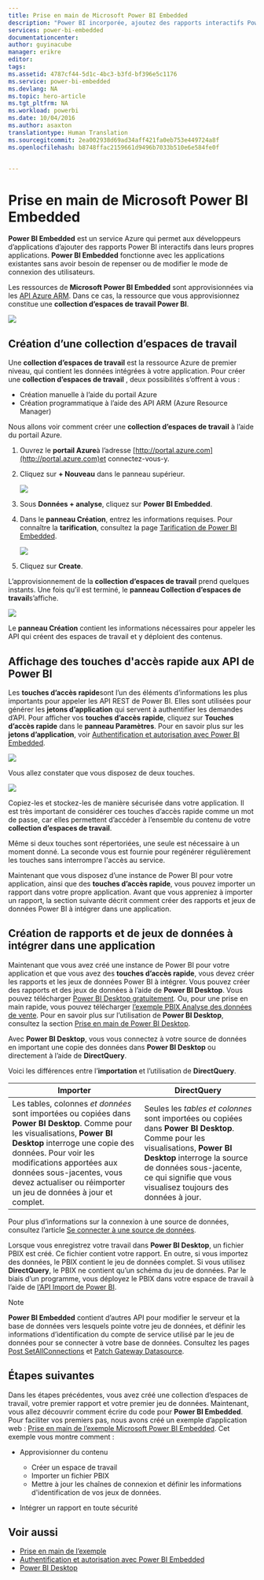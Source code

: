 ```yaml
---
title: Prise en main de Microsoft Power BI Embedded
description: "Power BI incorporée, ajoutez des rapports interactifs Power BI dans votre application business intelligence"
services: power-bi-embedded
documentationcenter: 
author: guyinacube
manager: erikre
editor: 
tags: 
ms.assetid: 4787cf44-5d1c-4bc3-b3fd-bf396e5c1176
ms.service: power-bi-embedded
ms.devlang: NA
ms.topic: hero-article
ms.tgt_pltfrm: NA
ms.workload: powerbi
ms.date: 10/04/2016
ms.author: asaxton
translationtype: Human Translation
ms.sourcegitcommit: 2ea002938d69ad34aff421fa0eb753e449724a8f
ms.openlocfilehash: b8748ffac2159661d9496b7033b510e6e584fe0f


---
```

# <a name="get-started-with-microsoft-power-bi-embedded"></a>Prise en main de Microsoft Power BI Embedded
**Power BI Embedded** est un service Azure qui permet aux développeurs d’applications d’ajouter des rapports Power BI interactifs dans leurs propres applications. **Power BI Embedded** fonctionne avec les applications existantes sans avoir besoin de repenser ou de modifier le mode de connexion des utilisateurs.

Les ressources de **Microsoft Power BI Embedded** sont approvisionnées via les [API Azure ARM](https://msdn.microsoft.com/library/mt712306.aspx). Dans ce cas, la ressource que vous approvisionnez constitue une **collection d’espaces de travail Power BI**.

![](media\\power-bi-embedded-get-started\\introduction.png)

## <a name="create-a-workspace-collection"></a>Création d’une collection d’espaces de travail
Une **collection d’espaces de travail** est la ressource Azure de premier niveau, qui contient les données intégrées à votre application. Pour créer une **collection d’espaces de travail** , deux possibilités s’offrent à vous :

* Création manuelle à l’aide du portail Azure
* Création programmatique à l’aide des API ARM (Azure Resource Manager)

Nous allons voir comment créer une **collection d’espaces de travail** à l’aide du portail Azure.

1. Ouvrez le **portail Azure**à l’adresse [http://portal.azure.com](http://portal.azure.com)et connectez-vous-y.
2. Cliquez sur **+ Nouveau** dans le panneau supérieur.
   
   ![](media\\power-bi-embedded-get-started\\create-workspace-1.png)
3. Sous **Données + analyse**, cliquez sur **Power BI Embedded**.
4. Dans le **panneau Création**, entrez les informations requises. Pour connaître la **tarification**, consultez la page [Tarification de Power BI Embedded](http://go.microsoft.com/fwlink/?LinkID=760527).
   
   ![](media\\power-bi-embedded-get-started\\create-workspace-2.png)
5. Cliquez sur **Create**.

L’approvisionnement de la **collection d’espaces de travail** prend quelques instants. Une fois qu’il est terminé, le **panneau Collection d’espaces de travail**s’affiche.

   ![](media\\power-bi-embedded-get-started\\create-workspace-3.png)

Le **panneau Création** contient les informations nécessaires pour appeler les API qui créent des espaces de travail et y déploient des contenus.

<a name="view-access-keys"/>

## <a name="view-power-bi-api-access-keys"></a>Affichage des touches d'accès rapide aux API de Power BI
Les **touches d’accès rapide**sont l’un des éléments d’informations les plus importants pour appeler les API REST de Power BI. Elles sont utilisées pour générer les **jetons d’application** qui servent à authentifier les demandes d’API. Pour afficher vos **touches d’accès rapide**, cliquez sur **Touches d’accès rapide** dans le **panneau Paramètres**. Pour en savoir plus sur les **jetons d’application**, voir [Authentification et autorisation avec Power BI Embedded](power-bi-embedded-app-token-flow.md).

   ![](media\\power-bi-embedded-get-started\\access-keys.png)

Vous allez constater que vous disposez de deux touches.

   ![](media\\power-bi-embedded-get-started\\access-keys-2.png)

Copiez-les et stockez-les de manière sécurisée dans votre application. Il est très important de considérer ces touches d’accès rapide comme un mot de passe, car elles permettent d’accéder à l’ensemble du contenu de votre **collection d’espaces de travail**.

Même si deux touches sont répertoriées, une seule est nécessaire à un moment donné. La seconde vous est fournie pour regénérer régulièrement les touches sans interrompre l'accès au service.

Maintenant que vous disposez d’une instance de Power BI pour votre application, ainsi que des **touches d’accès rapide**, vous pouvez importer un rapport dans votre propre application. Avant que vous appreniez à importer un rapport, la section suivante décrit comment créer des rapports et jeux de données Power BI à intégrer dans une application.

## <a name="create-power-bi-datasets-and-reports-to-embed-into-an-app"></a>Création de rapports et de jeux de données à intégrer dans une application
Maintenant que vous avez créé une instance de Power BI pour votre application et que vous avez des **touches d’accès rapide**, vous devez créer les rapports et les jeux de données Power BI à intégrer. Vous pouvez créer des rapports et des jeux de données à l’aide de **Power BI Desktop**. Vous pouvez télécharger [Power BI Desktop gratuitement](https://powerbi.microsoft.com/documentation/powerbi-desktop-get-the-desktop/). Ou, pour une prise en main rapide, vous pouvez télécharger [l’exemple PBIX Analyse des données de vente](http://go.microsoft.com/fwlink/?LinkID=780547). Pour en savoir plus sur l’utilisation de **Power BI Desktop**, consultez la section [Prise en main de Power BI Desktop](https://powerbi.microsoft.com/en-us/guided-learning/powerbi-learning-0-2-get-started-power-bi-desktop).

Avec **Power BI Desktop**, vous vous connectez à votre source de données en important une copie des données dans **Power BI Desktop** ou directement à l’aide de **DirectQuery**.

Voici les différences entre l’**importation** et l’utilisation de **DirectQuery**.

| Importer | DirectQuery |
| --- | --- |
| Les tables, colonnes *et données* sont importées ou copiées dans **Power BI Desktop**. Comme pour les visualisations, **Power BI Desktop** interroge une copie des données. Pour voir les modifications apportées aux données sous-jacentes, vous devez actualiser ou réimporter un jeu de données à jour et complet. |Seules les *tables et colonnes* sont importées ou copiées dans **Power BI Desktop**. Comme pour les visualisations, **Power BI Desktop** interroge la source de données sous-jacente, ce qui signifie que vous visualisez toujours des données à jour. |

Pour plus d’informations sur la connexion à une source de données, consultez l’article [Se connecter à une source de données](power-bi-embedded-connect-datasource.md).

Lorsque vous enregistrez votre travail dans **Power BI Desktop**, un fichier PBIX est créé. Ce fichier contient votre rapport. En outre, si vous importez des données, le PBIX contient le jeu de données complet. Si vous utilisez **DirectQuery**, le PBIX ne contient qu’un schéma du jeu de données. Par le biais d’un programme, vous déployez le PBIX dans votre espace de travail à l’aide de [l’API Import de Power BI](https://msdn.microsoft.com/library/mt711504.aspx).

> [!NOTE]
> **Power BI Embedded** contient d’autres API pour modifier le serveur et la base de données vers lesquels pointe votre jeu de données, et définir les informations d’identification du compte de service utilisé par le jeu de données pour se connecter à votre base de données. Consultez les pages [Post SetAllConnections](https://msdn.microsoft.com/library/mt711505.aspx) et [Patch Gateway Datasource](https://msdn.microsoft.com/library/mt711498.aspx).
> 
> 

## <a name="next-steps"></a>Étapes suivantes
Dans les étapes précédentes, vous avez créé une collection d’espaces de travail, votre premier rapport et votre premier jeu de données. Maintenant, vous allez découvrir comment écrire du code pour **Power BI Embedded**. Pour faciliter vos premiers pas, nous avons créé un exemple d’application web : [Prise en main de l’exemple Microsoft Power BI Embedded](power-bi-embedded-get-started-sample.md). Cet exemple vous montre comment :

* Approvisionner du contenu
  
  * Créer un espace de travail
  * Importer un fichier PBIX
  * Mettre à jour les chaînes de connexion et définir les informations d'identification de vos jeux de données.
* Intégrer un rapport en toute sécurité

## <a name="see-also"></a>Voir aussi
* [Prise en main de l’exemple](power-bi-embedded-get-started-sample.md)
* [Authentification et autorisation avec Power BI Embedded](power-bi-embedded-app-token-flow.md)
* [Power BI Desktop](https://powerbi.microsoft.com/documentation/powerbi-desktop-get-the-desktop/)




<!--HONumber=Nov16_HO2-->



